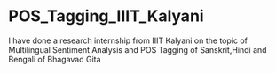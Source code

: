 # POS_Tagging_IIIT_Kalyani
I have done a research internship from IIIT Kalyani on the topic of Multilingual Sentiment Analysis and POS Tagging of Sanskrit,Hindi and Bengali of Bhagavad Gita
